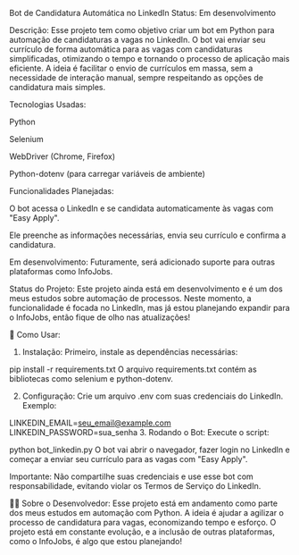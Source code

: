 Bot de Candidatura Automática no LinkedIn
Status: Em desenvolvimento

Descrição:
Esse projeto tem como objetivo criar um bot em Python para automação de candidaturas a vagas no LinkedIn. O bot vai enviar seu currículo de forma automática para as vagas com candidaturas simplificadas, otimizando o tempo e tornando o processo de aplicação mais eficiente. A ideia é facilitar o envio de currículos em massa, sem a necessidade de interação manual, sempre respeitando as opções de candidatura mais simples.

Tecnologias Usadas:

Python

Selenium

WebDriver (Chrome, Firefox)

Python-dotenv (para carregar variáveis de ambiente)

Funcionalidades Planejadas:

O bot acessa o LinkedIn e se candidata automaticamente às vagas com "Easy Apply".

Ele preenche as informações necessárias, envia seu currículo e confirma a candidatura.

Em desenvolvimento: Futuramente, será adicionado suporte para outras plataformas como InfoJobs.

Status do Projeto: Este projeto ainda está em desenvolvimento e é um dos meus estudos sobre automação de processos. Neste momento, a funcionalidade é focada no LinkedIn, mas já estou planejando expandir para o InfoJobs, então fique de olho nas atualizações!

🚀 Como Usar:
1. Instalação:
Primeiro, instale as dependências necessárias:


pip install -r requirements.txt
O arquivo requirements.txt contém as bibliotecas como selenium e python-dotenv.

2. Configuração:
Crie um arquivo .env com suas credenciais do LinkedIn. Exemplo:


LINKEDIN_EMAIL=seu_email@example.com
LINKEDIN_PASSWORD=sua_senha
3. Rodando o Bot:
Execute o script:


python bot_linkedin.py
O bot vai abrir o navegador, fazer login no LinkedIn e começar a enviar seu currículo para as vagas com "Easy Apply".

Importante:
Não compartilhe suas credenciais e use esse bot com responsabilidade, evitando violar os Termos de Serviço do LinkedIn.

👨‍💻 Sobre o Desenvolvedor:
Esse projeto está em andamento como parte dos meus estudos em automação com Python. A ideia é ajudar a agilizar o processo de candidatura para vagas, economizando tempo e esforço. O projeto está em constante evolução, e a inclusão de outras plataformas, como o InfoJobs, é algo que estou planejando!
